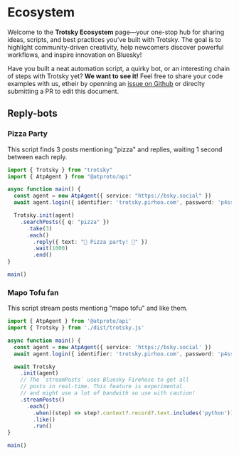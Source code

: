 # Ecosystem

Welcome to the **Trotsky Ecosystem** page—your one-stop hub for sharing ideas, scripts, and best practices you’ve built with Trotsky. The goal is to highlight community-driven creativity, help newcomers discover powerful workflows, and inspire innovation on Bluesky!

Have you built a neat automation script, a quirky bot, or an interesting chain of steps with Trotsky yet? **We want to see it!** Feel free to share your code examples with us, etheir by openning an [issue on Github](https://github.com/pirhoo/trotsky/issues) or direclty submitting a PR to edit this document.

## Reply-bots

### Pizza Party

This script finds 3 posts mentioning "pizza" and replies, waiting 1 second between each reply.

```ts
import { Trotsky } from "trotsky"
import { AtpAgent } from "@atproto/api"

async function main() {
  const agent = new AtpAgent({ service: "https://bsky.social" })
  await agent.login({ identifier: 'trotsky.pirhoo.com', password: 'p4ssw0rd' })

  Trotsky.init(agent)
    .searchPosts({ q: "pizza" })
      .take(3)
      .each()
        .reply({ text: "🍕 Pizza party! 🍕" })
        .wait(1000)
        .end()
}

main()
```

### Mapo Tofu fan

This script stream posts mentiong "mapo tofu" and like them.

```ts
import { AtpAgent } from '@atproto/api'
import { Trotsky } from './dist/trotsky.js'

async function main() {
  const agent = new AtpAgent({ service: 'https://bsky.social' })
  await agent.login({ identifier: 'trotsky.pirhoo.com', password: 'p4ssw0rd' })

  await Trotsky
    .init(agent)
    // The `streamPosts` uses Bluesky Firehose to get all 
    // posts in real-time. This feature is experimental 
    // and might use a lot of bandwith so use with caution!
    .streamPosts()
      .each()
        .when((step) => step?.context?.record?.text.includes('python'))
        .like()
        .run()
}

main()
```
